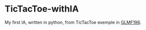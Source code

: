 # TicTacToe-withIA
My first IA, written in python, from TicTacToe exemple in [GLMF196](https://github.com/GLMF/GLMF196/tree/master/Reperes/IA).
